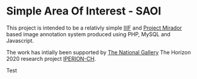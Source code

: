 # Simple Area Of Interest - SAOI

This project is intended to be a relativly simple [IIIF](https://iiif.io) and [Project Mirador](https://projectmirador.org/) based image annotation system produced using PHP, MySQL and Javascript.

The work has intially been supported by [The National Gallery](https://www.nationalgallery.org.uk) The Horizon 2020 research project [IPERION-CH](http://www.iperionch.eu/).

Test
